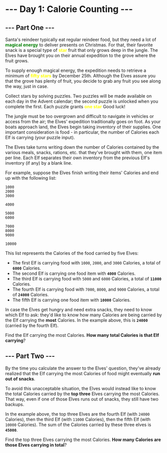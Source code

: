 # --- Day 1: Calorie Counting ---

## --- Part One ---
Santa's reindeer typically eat regular reindeer food, but they need a lot of <span style="color:green">**magical energy**</span> to deliver presents on Christmas. For that, their favorite snack is a special type of <span style="color:yellow">**star**</span> fruit that only grows deep in the jungle. The Elves have brought you on their annual expedition to the grove where the fruit grows.

To supply enough magical energy, the expedition needs to retrieve a minimum of <span style="color:yellow">**fifty stars**</span> by December 25th. Although the Elves assure you that the grove has plenty of fruit, you decide to grab any fruit you see along the way, just in case.

Collect stars by solving puzzles. Two puzzles will be made available on each day in the Advent calendar; the second puzzle is unlocked when you complete the first. Each puzzle grants <span style="color:yellow">**one star**</span> Good luck!

The jungle must be too overgrown and difficult to navigate in vehicles or access from the air; the Elves' expedition traditionally goes on foot. As your boats approach land, the Elves begin taking inventory of their supplies. One important consideration is food - in particular, the number of Calories each Elf is carrying (your puzzle input).

The Elves take turns writing down the number of Calories contained by the various meals, snacks, rations, etc. that they've brought with them, one item per line. Each Elf separates their own inventory from the previous Elf's inventory (if any) by a blank line.

For example, suppose the Elves finish writing their items' Calories and end up with the following list:

```
1000
2000
3000

4000

5000
6000

7000
8000
9000

10000
```

This list represents the Calories of the food carried by five Elves:
* The first Elf is carrying food with ```1000```, ```2000```, and ```3000``` Calories, a total of **```6000```** Calories.
* The second Elf is carrying one food item with **```4000```** Calories.
* The third Elf is carrying food with ```5000``` and ```6000``` Calories, a total of **```11000```** Calories.
* The fourth Elf is carrying food with ```7000```, ```8000```, and ```9000``` Calories, a total of **```24000```** Calories.
* The fifth Elf is carrying one food item with **```10000```** Calories.

In case the Elves get hungry and need extra snacks, they need to know which Elf to ask: they'd like to know how many Calories are being carried by the Elf carrying the **most** Calories. In the example above, this is **```24000```** (carried by the fourth Elf).

Find the Elf carrying the most Calories. **How many total Calories is that Elf carrying**?

## --- Part Two ---
By the time you calculate the answer to the Elves' question, they've already realized that the Elf carrying the most Calories of food might eventually **run out of snacks**.

To avoid this unacceptable situation, the Elves would instead like to know the total Calories carried by the **top three** Elves carrying the most Calories. That way, even if one of those Elves runs out of snacks, they still have two backups.

In the example above, the top three Elves are the fourth Elf (with ```24000``` Calories), then the third Elf (with ```11000``` Calories), then the fifth Elf (with ```10000``` Calories). The sum of the Calories carried by these three elves is **```45000```**.

Find the top three Elves carrying the most Calories. **How many Calories are those Elves carrying in total**?